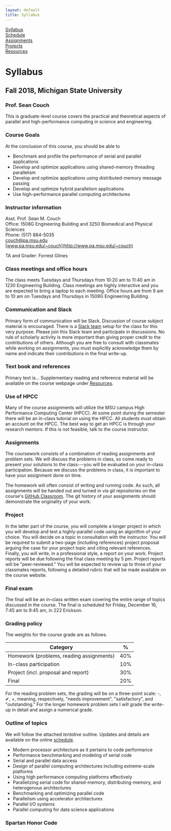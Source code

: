 ```yaml
---
layout: default
title: Syllabus
---
```


[Syllabus](index.md)  
[Schedule](schedule.md)  
[Assignments](assignments.md)  
[Projects](projects.md)  
[Resources](resources.md)

# Syllabus

## Fall 2018, Michigan State University

### Prof. Sean Couch

This is graduate-level course covers the practical and theoretical aspects of parallel and high-performance computing in science and engineering.

### Course Goals

At the conclusion of this course, you should be able to

- Benchmark and profile the performance of serial and parallel applications
- Develop and optimize applications using shared-memory threading parallelism
- Develop and optimize applications using distributed-memory message passing
- Develop and optimize hybrid parallelism applications
- Use high-performance parallel computing architectures

### Instructor information

Asst. Prof. Sean M. Couch  
Office: 1508G Engineering Building and 3250 Biomedical and Physical Sciences  
Phone: (517) 884-5035  
[couch@pa.msu.edu](mailto:couch@pa.msu.edu)  
[www.pa.msu.edu/~couch](http://www.pa.msu.edu/~couch) 

TA and Grader: Forrest Glines

### Class meetings and office hours

The class meets Tuesdays and Thursdays from 10:20 am to 11:40 am in 1230 Engineering Building. Class meetings are highly interactive and you are expected to bring a laptop to each meeting. Office hours are from 9 am to 10 am on Tuesdays and Thursdays in 1508G Engineering Building.

### Communication and Slack

Primary form of communication will be Slack.
Discussion of course subject material is encouraged. There is a [Slack team](http://cmse822.slack.com) setup for the class for this very purpose. Please join this Slack team and participate in discussions. No rule of scholarly activity is more important than giving proper credit to the contributions of others. Although you are free to consult with classmates while working on assignments, you must explicitly acknowledge them by name and indicate their contributions in the final write-up.

### Text book and references

Primary text is...
Supplementary reading and reference material will be available on the course webpage under [Resources](resources.md).

### Use of HPCC

Many of the course assignments will utilize the MSU campus High Performance Computing Center (HPCC). At some point during the semester there will be an in-class tutorial on using the HPCC. All students must obtain an account on the HPCC. The best way to get an HPCC is through your research mentors. If this is not feasible, talk to the course instructor.

### Assignments

The coursework consists of a combination of reading assignments and problem sets. We will discuss the problems in class, so come ready to present your solutions to the class---you will be evaluated on your in-class participation. Because we discuss the problems in class, it is important to have your assignment done on time.

The homework will often consist of writing and running code. As such, all assignments will be handed out and turned in via git repositories on the course's [GitHub Classroom](site.github.repo). The git history of your assignments should demonstrate the originality of your work.

### Project

In the latter part of the course, you will complete a longer project in which you will develop and test a highly-parallel code using an algorithm of your choice. You will decide on a topic in consultation with the instructor. You will be required to submit a two-page (including references) project proposal arguing the case for your project topic and citing relevant references. Finally, you will write, in a professional style, a report on your work. Project reports will be due following the final class meeting by 5 pm. Project reports will be "peer-reviewed." You will be expected to review up to three of your classmates reports, following a detailed rubric that will be made available on the course website.

### Final exam

The final will be an in-class written exam covering the entire range of topics discussed in the course. The final is scheduled for Friday, December 16, 7:45 am to 9:45 am, in 222 Erickson.

### Grading policy

The weights for the course grade are as follows.

Category                                 | %
---------------------------------------- | ---
Homework (problems, reading assignments) | 40%
In-class participation                   | 10%
Project (incl. proposal and report)      | 30%
Final                                    | 20%

For the reading problem sets, the grading will be on a three-point scale: -, ✔, +, meaning, respectively, "needs improvement", "satisfactory", and "outstanding." For the longer homework problem sets I will grade the write-up in detail and assign a numerical grade.

### Outline of topics

We will follow the attached _tentative_ outline. Updates and details are available on the online [schedule](schedule.md).

- Modern processor architecture as it pertains to code performance
- Performance benchmarking and modeling of serial code
- Serial and parallel data access
- Design of parallel computing architectures including extreme-scale platforms
- Using high performance computing platforms effectively
- Parallelizing serial code for shared-memory, distributing-memory, and heterogenous architectures
- Benchmarking and optimizing parallel code
- Parallelism using accelerator architectures
- Parallel I/O systems
- Parallel computing for data science applications

### Spartan Honor Code
